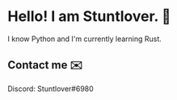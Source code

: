 # Hello! I am Stuntlover. 👋
I know Python and I'm currently learning Rust.

## Contact me ✉️
Discord: Stuntlover#6980
